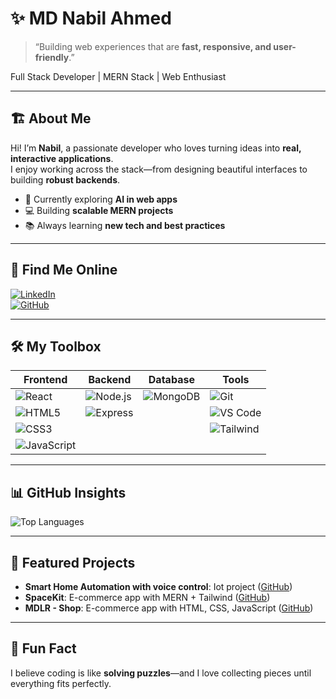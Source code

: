 # ✨ MD Nabil Ahmed

> “Building web experiences that are **fast, responsive, and user-friendly**.”

Full Stack Developer | MERN Stack | Web Enthusiast  

---

## 🏗️ About Me
Hi! I’m **Nabil**, a passionate developer who loves turning ideas into **real, interactive applications**.  
I enjoy working across the stack—from designing beautiful interfaces to building **robust backends**.  

- 🌱 Currently exploring **AI in web apps**  
- 💻 Building **scalable MERN projects**  
- 📚 Always learning **new tech and best practices**  

---

## 🔗 Find Me Online

[![LinkedIn](https://img.shields.io/badge/LinkedIn-0077B5?style=for-the-badge&logo=linkedin&logoColor=white)](https://www.linkedin.com/in/md-nabil-ahmed-5a99331b3/)  
[![GitHub](https://img.shields.io/badge/GitHub-181717?style=for-the-badge&logo=github&logoColor=white)](https://github.com/mdnabilahmed)  

---

## 🛠️ My Toolbox
| Frontend | Backend | Database | Tools |
|---|---|---|---|
| ![React](https://img.shields.io/badge/React-61DAFB?style=for-the-badge&logo=react&logoColor=black) | ![Node.js](https://img.shields.io/badge/Node.js-339933?style=for-the-badge&logo=node.js&logoColor=white) | ![MongoDB](https://img.shields.io/badge/MongoDB-47A248?style=for-the-badge&logo=mongodb&logoColor=white) | ![Git](https://img.shields.io/badge/Git-F05032?style=for-the-badge&logo=git&logoColor=white) |
| ![HTML5](https://img.shields.io/badge/HTML5-E34F26?style=for-the-badge&logo=html5&logoColor=white) | ![Express](https://img.shields.io/badge/Express-000000?style=for-the-badge&logo=express&logoColor=white) |  | ![VS Code](https://img.shields.io/badge/VS_Code-007ACC?style=for-the-badge&logo=visual-studio-code&logoColor=white) |
| ![CSS3](https://img.shields.io/badge/CSS3-1572B6?style=for-the-badge&logo=css3&logoColor=white) |  |  | ![Tailwind](https://img.shields.io/badge/Tailwind-06B6D4?style=for-the-badge&logo=tailwind-css&logoColor=white) |
| ![JavaScript](https://img.shields.io/badge/JavaScript-F7DF1E?style=for-the-badge&logo=javascript&logoColor=black) |  |  |  |

---

## 📊 GitHub Insights
![Top Languages](https://github-readme-stats.vercel.app/api/top-langs/?username=mdnabilahmed&layout=compact&theme=radical)  

---

## 🚀 Featured Projects
- **Smart Home Automation with voice control**: Iot project ([GitHub](https://github.com/mdnabilahmed/College-project-Smart-Home-automation)) 
- **SpaceKit**: E-commerce app with MERN + Tailwind ([GitHub](https://github.com/mdnabilahmed/spacekit))  
- **MDLR - Shop**: E-commerce app with HTML, CSS, JavaScript ([GitHub](https://github.com/mdnabilahmed/MDLR---shop-main))  

---

## 🌱 Fun Fact
I believe coding is like **solving puzzles**—and I love collecting pieces until everything fits perfectly.  
